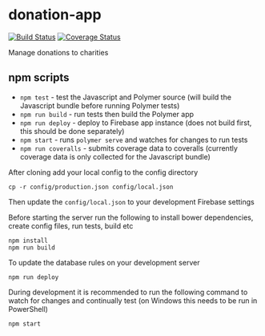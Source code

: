 # donation-app

[![Build Status](https://travis-ci.org/DonationApp/donation-app.svg?branch=master)](https://travis-ci.org/DonationApp/donation-app)
[![Coverage Status](https://coveralls.io/repos/github/DonationApp/donation-app/badge.svg?branch=master)](https://coveralls.io/github/DonationApp/donation-app?branch=master)

Manage donations to charities

## npm scripts

- `npm test` - test the Javascript and Polymer source (will build the Javascript bundle before running Polymer tests)
- `npm run build` - run tests then build the Polymer app
- `npm run deploy` - deploy to Firebase app instance (does not build first, this should be done separately)
- `npm start` - runs `polymer serve` and watches for changes to run tests
- `npm run coveralls` - submits coverage data to coveralls (currently coverage data is only collected for the Javascript bundle)

After cloning add your local config to the config directory

```
cp -r config/production.json config/local.json
```

Then update the `config/local.json` to your development Firebase settings

Before starting the server run the following to install bower dependencies, create config files, run tests, build etc

```
npm install
npm run build
```

To update the database rules on your development server

```
npm run deploy
```

During development it is recommended to run the following command to watch for changes and continually test (on Windows this needs to be run in PowerShell)

```
npm start
```
